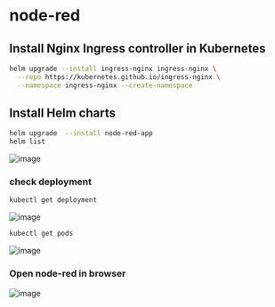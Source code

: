 # node-red

## Install Nginx Ingress controller in Kubernetes
```bash
helm upgrade --install ingress-nginx ingress-nginx \
  --repo https://kubernetes.github.io/ingress-nginx \
  --namespace ingress-nginx --create-namespace
```

## Install Helm charts
```bash
helm upgrade  --install node-red-app
helm list
```
![image](https://github.com/ahmedelmelegy/node-red/assets/62904201/bf2047d5-7e9b-44cb-bf34-8a3193ac7502)

### check deployment
```bash
kubectl get deployment
```
![image](https://github.com/ahmedelmelegy/node-red/assets/62904201/9c5b82c7-c4a6-4aa1-8aa1-6fd1277d9124)
```bash
kubectl get pods
```
![image](https://github.com/ahmedelmelegy/node-red/assets/62904201/a85f1484-29c4-4044-98d4-d257d0bd27e6)

### Open node-red in browser
![image](https://github.com/ahmedelmelegy/node-red/assets/62904201/706b07ab-c205-4c6d-a2ca-65755171ab9d)
